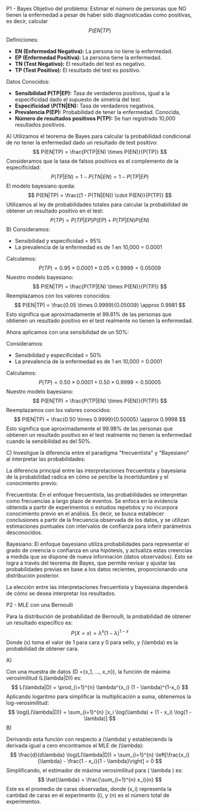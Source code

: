 P1 - Bayes
Objetivo del problema:
Estimar el número de personas que NO tienen la enfermedad a pesar de haber sido diagnosticadas como positivas, es decir, calcular $$P(EN|TP)$$Definiciones:
- **EN (Enfermedad Negativa):** La persona no tiene la enfermedad.
- **EP (Enfermedad Positiva):** La persona tiene la enfermedad.
- **TN (Test Negativo):** El resultado del test es negativo.
- **TP (Test Positivo):** El resultado del test es positivo.

 Datos Conocidos:
- **Sensibilidad P(TP|EP):** Tasa de verdaderos positivos, igual a la especificidad dado el supuesto de simetría del test.
- **Especificidad \P(TN|EN)\:** Tasa de verdaderos negativos.
- **Prevalencia P(EP):** Probabilidad de tener la enfermedad. Conocida, 
- **Número de resultados positivos P(TP):** Se han registrado 10,000 resultados positivos.

A) Utilizamos el teorema de Bayes para calcular la probabilidad condicional de no tener la enfermedad dado un resultado de test positivo: $$
P(EN|TP) = \frac{P(TP|EN) \times P(EN)}{P(TP)}
$$Consideramos que la tasa de falsos positivos es el complemento de la especificidad:
$$
P(TP|EN) = 1 - P(TN|EN) = 1 - P(TP|EP)
$$
El modelo bayesiano queda:$$ P(EN|TP) = \frac{(1 - P(TN|EN)) \cdot P(EN)}{P(TP)} $$Utilizamos al ley de probabilidades totales para calcular la probabilidad de obtener un resultado positivo en el test:
$$
P(TP) = P(TP|EP)  P(EP) + P(TP|EN)  P(EN)
$$
B) Consideramos:
- Sensibilidad y especificidad = 95% 
- La prevalencia de la enfermedad es de 1 en 10,000 = 0.0001

Calculamos:
$$
P(TP) = 0.95 \times 0.0001 + 0.05 \times 0.9999 = 0.05009
$$
Nuestro modelo bayesiano:$$
P(EN|TP) = \frac{P(TP|EN) \times P(EN)}{P(TP)}
$$ Reemplazamos con los valores conocidos:
$$
P(EN|TP) = \frac{0.05 \times 0.9999}{0.05009} \approx 0.9981
$$
Esto significa que aproximadamente el 99.81% de las personas que obtienen un resultado positivo en el test realmente no tienen la enfermedad.

Ahora aplicamos con una sensibilidad de un 50%:

Consideramos:
- Sensibilidad y especificidad = 50%
- La prevalencia de la enfermedad es de 1 en 10,000 = 0.0001

Calculamos:
$$
P(TP) = 0.50 \times 0.0001 + 0.50 \times 0.9999 = 0.50005
$$
Nuestro modelo bayesiano:
$$
P(EN|TP) = \frac{P(TP|EN) \times P(EN)}{P(TP)}
$$
Reemplazamos con los valores conocidos:
$$
P(EN|TP) = \frac{0.50 \times 0.9999}{0.50005} \approx 0.9998
$$
Esto significa que aproximadamente el 99.98% de las personas que obtienen un resultado positivo en el test realmente no tienen la enfermedad cuando la sensibilidad es del 50%.

C) Investigue la diferencia entre el paradigma "frecuentista" y "Bayesiano" al interpretar las probabilidades:

La diferencia principal entre las interpretaciones frecuentista y bayesiana de la probabilidad radica en cómo se percibe la incertidumbre y el conocimiento previo:

Frecuentista: En el enfoque frecuentista, las probabilidades se interpretan como frecuencias a largo plazo de eventos. Se enfoca en la evidencia obtenida a partir de experimentos o estudios repetidos y no incorpora conocimiento previo en el análisis. Es decir, se busca establecer conclusiones a partir de la frecuencia observada de los datos, y se utilizan estimaciones puntuales con intervalos de confianza para inferir parámetros desconocidos.

Bayesiano: El enfoque bayesiano utiliza probabilidades para representar el grado de creencia o confianza en una hipótesis, y actualiza estas creencias a medida que se dispone de nueva información (datos observados). Esto se logra a través del teorema de Bayes, que permite revisar y ajustar las probabilidades previas en base a los datos recientes, proporcionando una distribución posterior. 

La elección entre las interpretaciones frecuentista y bayesiana dependerá de cómo se desea interpretar los resultados.

P2 - MLE con una Bernoulli

Para la distribución de probabilidad de Bernoulli, la probabilidad de obtener un resultado específico es:
$$
P(X = x) = \lambda^x (1 - \lambda)^{1-x}
$$
Donde \(x\) toma el valor de 1 para cara y 0 para sello, y \(\lambda\) es la probabilidad de obtener cara.

A)

Con una muestra de datos (D ={x_1, ..., x_n}), la función de máxima verosimilitud (L(lambda|D)) es:
$$
L(\lambda|D) = \prod_{i=1}^{n} \lambda^{x_i} (1 - \lambda)^{1-x_i}
$$
Aplicando logaritmo para simplificar la multiplicación a suma, obtenemos la log-verosimilitud:
$$
\log(L(\lambda|D)) = \sum_{i=1}^{n} [x_i \log(\lambda) + (1 - x_i) \log(1 - \lambda)]
$$
B)

Derivando esta función con respecto a \(\lambda\) y estableciendo la derivada igual a cero encontramos el MLE de \(\lambda\):
$$
\frac{d}{d\lambda} \log(L(\lambda|D)) = \sum_{i=1}^{n} \left[\frac{x_i}{\lambda} - \frac{1 - x_i}{1 - \lambda}\right] = 0
$$
Simplificando, el estimador de máxima verosimilitud para \( \lambda \) es:
$$
\hat{\lambda} = \frac{\sum_{i=1}^{n} x_i}{n}
$$
Este es el promedio de caras observadas, donde \(x_i\) representa la cantidad de caras en el experimento \(i\), y \(n\) es el número total de experimentos.


